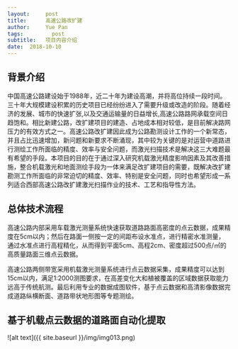 ```yaml
---
layout:     post
title:      高速公路改扩建
author:     Yue Pan
tags: 		  post
subtitle:   项目内容介绍
date:  2018-10-10 
---
```

## 背景介绍

中国高速公路建设始于1988年，近二十年为建设高潮，并将高位持续一段时间。三十年大规模建设积累的历史项目已经纷纷进入了需要升级或改造的阶段。随着经济的发展、城市的快速扩张,以及交通运输量的日益增长,高速公路路网承载空间日趋饱和。相比新建公路，改扩建项目的建造、占地成本相对较低，是目前解决路网压力的有效方式之一。高速公路改扩建因此成为公路勘测设计工作的一个新常态，并且占比迅速增加，新问题和新要求不断涌现，其中较为关键的是对运营中道路进行测绘工作所面临的精度、效率与安全问题，而激光扫描技术是解决这三大难题最有希望的手段。本项目的目的在于通过深入研究机载激光精度影响因素及其改善措施，整合机载激光和地面测绘手段为一体来满足改扩建项目的需要，既解决改扩建勘测工作所面临的非常迫切的精度、效率、特别是安全问题，同时也希望形成一系列适合西部高速公路改扩建激光扫描作业的技术、工艺和指导性方法。



## 总体技术流程

高速公路内部采用车载激光测量系统快速获取道路路面高密度的点云数据，成果精度在5cm以内；然后在路面一侧按一定的间距布设水准点，进行精密水准测量，通过水准点进行高程精化，从而得到平面5cm、高程2cm、密度超过500点/㎡的高质量路面三维点云数据。

高速公路两侧带宽采用机载激光测量系统进行点云数据采集，成果精度可以达到15cm以内，满足1:2000测图要求，在高差变化大和植被覆盖的区域数据获取能力远高于传统航测。最后利用专业的数据成图软件，基于点云数据和高清影像数据完成道路纵横断面、道路带状地形图等专题测绘。


## 基于机载点云数据的道路面自动化提取

![alt text]({{ site.baseurl }}/img/img013.png)
